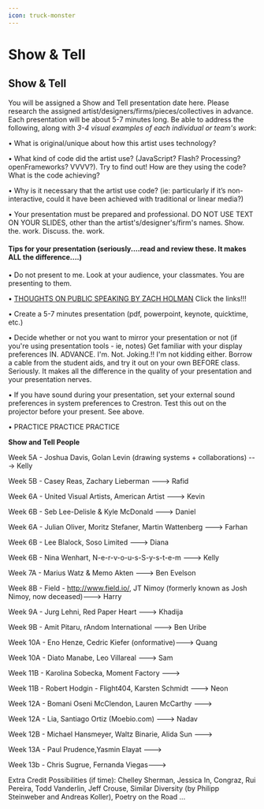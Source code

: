 ```yaml
---
icon: truck-monster
---
```


# Show & Tell

## Show & Tell

You will be assigned a Show and Tell presentation date here. Please research the assigned artist/designers/firms/pieces/collectives in advance. Each presentation will be about 5-7 minutes long. Be able to address the following, along with _3-4 visual examples of each individual or team's work_:

• What is original/unique about how this artist uses technology?

• What kind of code did the artist use? (JavaScript? Flash? Processing? openFrameworks? VVVV?). Try to find out! How are they using the code? What is the code achieving?

• Why is it necessary that the artist use code? (ie: particularly if it’s non-interactive, could it have been achieved with traditional or linear media?)

• Your presentation must be prepared and professional. DO NOT USE TEXT ON YOUR SLIDES, other than the artist's/designer's/firm's names. Show. the. work. Discuss. the. work.

#### Tips for your presentation (seriously....read and review these. It makes ALL the difference....)

• Do not present to me. Look at your audience, your classmates. You are presenting to them.

• [THOUGHTS ON PUBLIC SPEAKING BY ZACH HOLMAN](http://speaking.io/) Click the links!!!

• Create a 5-7 minutes presentation (pdf, powerpoint, keynote, quicktime, etc.)

• Decide whether or not you want to mirror your presentation or not (if you're using presentation tools - ie, notes) Get familiar with your display preferences IN. ADVANCE. I'm. Not. Joking.!! I'm not kidding either. Borrow a cable from the student aids, and try it out on your own BEFORE class. Seriously. It makes all the difference in the quality of your presentation and your presentation nerves.

• If you have sound during your presentation, set your external sound preferences in system preferences to Crestron. Test this out on the projector before your present. See above.

• PRACTICE PRACTICE PRACTICE

**Show and Tell People**

Week 5A - Joshua Davis, Golan Levin (drawing systems + collaborations) --->  Kelly

Week 5B - Casey Reas, Zachary Lieberman ---> Rafid

Week 6A - United Visual Artists, American Artist ---> Kevin

Week 6B - Seb Lee-Delisle & Kyle McDonald ---> Daniel

Week 6A - Julian Oliver, Moritz Stefaner, Martin Wattenberg --->  Farhan

Week 6B - Lee Blalock, Soso Limited ---> Diana

Week 6B - Nina Wenhart, N-e-r-v-o-u-s-S-y-s-t-e-m ---> Kelly

Week 7A - Marius Watz & Memo Akten ---> Ben Evelson

Week 8B - Field - http://www.field.io/, JT Nimoy (formerly known as Josh Nimoy, now deceased)---> Harry

Week 9A - Jurg Lehni, Red Paper Heart ---> Khadija

Week 9B - Amit Pitaru, rAndom International ---> Ben Uribe

Week 10A - Eno Henze, Cedric Kiefer (onformative)---> Quang

Week 10A - Diato Manabe, Leo Villareal ---> Sam

Week 11B - Karolina Sobecka, Moment Factory --->&#x20;

Week 11B - Robert Hodgin - Flight404, Karsten Schmidt ---> Neon

Week 12A - Bomani Oseni McClendon, Lauren McCarthy --->&#x20;

Week 12A - Lia, Santiago Ortiz (Moebio.com) ---> Nadav

Week 12B - Michael Hansmeyer, Waltz Binarie, Alida Sun --->&#x20;

Week 13A - Paul Prudence,Yasmin Elayat --->

Week 13b - Chris Sugrue, Fernanda Viegas--->&#x20;

Extra Credit Possibilities (if time): Chelley Sherman, Jessica In, Congraz, Rui Pereira, Todd Vanderlin, Jeff Crouse, Similar Diversity (by Philipp Steinweber and Andreas Koller), Poetry on the Road ...
